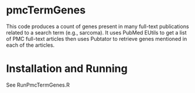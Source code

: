 # pmcTermGenes 

This code produces a count of genes present in many full-text publications related to a search term (e.g., sarcoma). It uses PubMed EUtils to get a list of PMC full-text articles then uses Pubtator to retrieve genes mentioned in each of the articles. 

# Installation and Running

See RunPmcTermGenes.R
